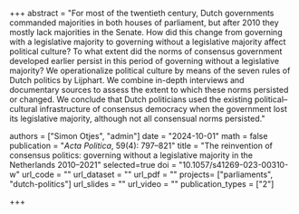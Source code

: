 +++
abstract = "For most of the twentieth century, Dutch governments commanded majorities in both houses of parliament, but after 2010 they mostly lack majorities in the Senate. How did this change from governing with a legislative majority to governing without a legislative majority affect political culture? To what extent did the norms of consensus government developed earlier persist in this period of governing without a legislative majority? We operationalize political culture by means of the seven rules of Dutch politics by Lijphart. We combine in-depth interviews and documentary sources to assess the extent to which these norms persisted or changed. We conclude that Dutch politicians used the existing political–cultural infrastructure of consensus democracy when the government lost its legislative majority, although not all consensual norms persisted."

authors = ["Simon Otjes", "admin"]
date = "2024-10-01"
math = false
publication = "*Acta Politica*,  59(4): 797–821"
title = "The reinvention of consensus politics: governing without a legislative majority in the Netherlands 2010–2021"
selected=true
doi = "10.1057/s41269-023-00310-w"
url_code = ""
url_dataset = ""
url_pdf = ""
projects= ["parliaments", "dutch-politics"]
url_slides = ""
url_video = ""
publication_types = ["2"]

+++
